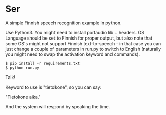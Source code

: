 # Ser

A simple Finnish speech recognition example in python.

Use Python3. You might need to install portaudio lib + headers. OS Language should be set to Finnish for proper output, but also note that some OS's might not support Finnish text-to-speech - in that case you can just change
a couple of parameters in run.py to switch to English (naturally you might need to swap the activation keyword and commands).

```
$ pip install -r requirements.txt
$ python run.py
```

Talk!

Keyword to use is "tietokone", so you can say:

"Tietokone aika."

And the system will respond by speaking the time.
